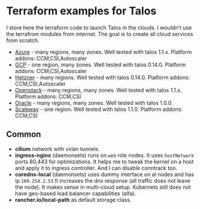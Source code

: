 # Terraform examples for Talos

I store here the terraform code to launch Talos in the clouds.
I wouldn't use the terrafrom modules from internet.
The goal is to create all cloud services from scratch.

* [Azure](azure) - many regions, many zones.
Well tested with talos 1.1.x.
Platform addons: CCM,CSI,Autoscaler
* [GCP](gcp-zonal) - one region, many zones.
Well tested with talos 0.14.0.
Platform addons: CCM,CSI,Autoscaler
* [Hetzner](hetzner) - many regions.
Well tested with talos 0.14.0.
Platform addons: CCM,CSI,Autoscaler
* [Openstack](openstack) - many regions, many zones.
Well tested with talos 1.1.x.
Platform addons: CCM,CSI
* [Oracle](oracle) - many regions, many zones.
Well tested with talos 1.0.0.
* [Scaleway](scaleway) - one region.
Well tested with talos 1.1.0.
Platform addons: CCM,CSI

## Common

* **cilium** network with vxlan tunnels.
* **ingress-nginx** (daemonsets) runs on ```web``` role nodes.
It uses ```hostNetwork``` ports 80,443 for optimizations.
It helps me to tweak the kernel on a host and apply it to ingress controller.
And I can disable conntrack too.
* **coredns-local** (daemonsets) uses dummy interface on al nodes and has ip ```169.254.2.53```
It increases the dns response (all traffic does not leave the node).
It makes sense in multi-cloud setup. Kubernets still does not have geo-based load balancer capabilities (alfa).
* **rancher.io/local-path** as default storage class.

